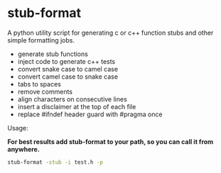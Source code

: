 # stub-format
A python utility script for generating c or c++ function stubs and other simple formatting jobs.

- generate stub functions
- inject code to generate c++ tests
- convert snake case to camel case
- convert camel case to snake case
- tabs to spaces
- remove comments
- align characters on consecutive lines
- insert a disclaimer at the top of each file
- replace #ifndef header guard with #pragma once

Usage:

**For best results add stub-format to your path, so you can call it from anywhere.**

```bash
stub-format -stub -i test.h -p
```



